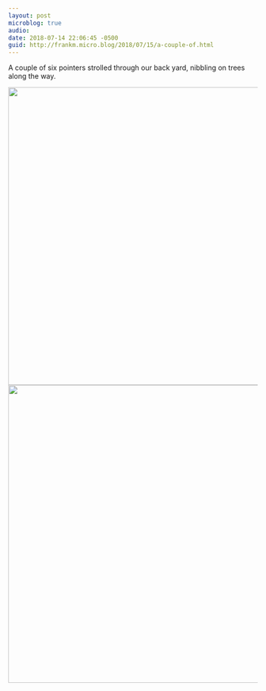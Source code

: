 ```yaml
---
layout: post
microblog: true
audio: 
date: 2018-07-14 22:06:45 -0500
guid: http://frankm.micro.blog/2018/07/15/a-couple-of.html
---
```

A couple of six pointers strolled through our back yard, nibbling on trees along the way.

<img src="http://frankmcpherson.blog/uploads/2018/d20aea9e8f.jpg" width="600" height="600" /><img src="http://frankmcpherson.blog/uploads/2018/e70c4bd3df.jpg" width="600" height="600" />
